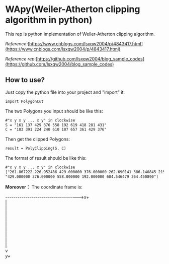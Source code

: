 # WApy(Weiler-Atherton clipping algorithm in python)
This rep is python implementation of Weiler-Atherton clipping algorithm.

*Reference:*[https://www.cnblogs.com/lsxqw2004/p/4843417.html](https://www.cnblogs.com/lsxqw2004/p/4843417.html)

*Reference rep*:[https://github.com/lsxqw2004/blog_sample_codes](https://github.com/lsxqw2004/blog_sample_codes)


## How to use?
Just copy the python file into your project and "import" it:
```markdown
import PolygonCut
```

The two Polygons you input should be like this:
```markdown
#"x y x y ... x y" in clockwise
S = "161 137 429 376 558 192 619 418 281 431"
C = "183 391 224 240 610 107 657 361 429 376"
```

Then get the clipped Polygons:
```markdown
result = PolyClipping(S, C)
```

The format of result should be like this:
```markdown
#"x y x y ... x y" in clockwise
["261.867222 226.952486 429.000000 376.000000 262.690141 386.140845 215.627162 270.836548 224.000000 240.000000",
"429.000000 376.000000 558.000000 192.000000 604.546479 364.450890"]
```

**Moreover：**
The coordinate frame is:

------------------------------------>*x+*    
|    
|    
|    
|    
|    
|    
|    
|    
|    
v    
*y+*    
